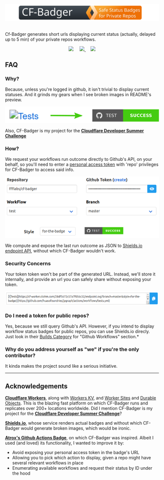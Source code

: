 
&nbsp; &nbsp;&nbsp; &nbsp;&nbsp; &nbsp;![Logo](docs/images/cf-badger-extended-title-round-corners.svg)&nbsp; &nbsp;&nbsp; &nbsp;&nbsp; &nbsp;

Cf-Badger generates short urls displaying current status (actually, delayed up to 5 min) of your private repos workflows. 
 
<p align="center">
<a href="https://workers.cloudflare.com/">
<img src="https://img.shields.io/badge/Cloudflare-Workers-orange?color=f38020&logo=cloudflare&logoColor=f38020&style=for-the-badge&labelColor=3e464e"></a>
&nbsp; &nbsp;
<a href="https://github.com/ffflabs/cf-badger/actions/workflows/tests.yml">
<img src="https://cf-badger.ctohm.com/9c6530e5f3abdb0f6247/endpoint.svg?branch=master&style=for-the-badge">
</a>&nbsp; &nbsp;

<img src="https://img.shields.io/static/v1?label=Made%20With&message=TypeScript&color=f0f0f0&labelColor=3974c0&style=for-the-badge&logo=typescript&logoColor=white&messageColor=3974c0">

</p> 

## FAQ

### Why? 

Because, unless you're logged in github, it isn't trivial to display current statuses. And it grinds my gears when I see broken images in README's preview.

<p align="center" style="text-align:center">


<img src="docs/images/before_and_after200.svg">


</p>

Also, CF-Badger is my project for the **[Cloudflare Developer Summer Challenge](https://challenge.developers.cloudflare.com/)**
### How?

We request your workflows run outcome directly to Github's API, on your behalf, so you'll need to enter a [personal access token](https://github.com/settings/tokens/new?scopes=repo&description=cf-badger.ctohm.com) with 'repo' privileges for CF-Badger to access said info.

<p align="center">


<img src="docs/images/screenshot.png">

</p>

We compute and expose the last run outcome as JSON to [Shields.io endpoint API](https://shields.io/endpoint), without which CF-Badger wouldn't work.
### Security Concerns

Your token token won't be part of the generated URL. Instead, we'll store it internally, and provide an url you can safely share without exposing your token.

<p align="center">


<img src="docs/images/markdown.png">

</p>


### Do I need a token for public repos?

Yes, because we still query Github's API. However, if you intend to display workflow status badges for public repos, you can use Shields.io direcly. Just look in their [Builds Category](https://shields.io/category/build) for "Github Workflows" section.*


### Why do you address yourself as "we" if you're the only contributor?


It kinda makes the project sound like a serious initiative. 

--------------
## Acknowledgements

**[Cloudflare Workers](https://www.cloudflare.com/products/workers)**, along with [Workers KV](https://www.cloudflare.com/products/workers-kv/), and [Worker Sites](https://github.com/cloudflare/worker-sites-template) and [Durable Objects](https://blog.cloudflare.com/introducing-workers-durable-objects/). This is the blazing fast platform on which CF-Badger runs and replicates over 200+ locations worldwide. Did I mention CF-Badger is my project for the **[Cloudflare Developer Summer Challenge](https://challenge.developers.cloudflare.com/)**?

**[Shields.io](https://shields.io)**, whose service renders actual badges and without which CF-Badger would generate broken images, which would be ironic.

**[Atrox's Github Actions Badge](https://actions-badge.atrox.dev/)**, on which CF-Badger was inspired. Albeit I used (and loved) its functionality, I wanted to improve it by:

- Avoid exposing your personal access token in the badge's URL
- Allowing you to pick which action to display, given a repo might have several relevant workflows in place
- Enumerating available workflows and request their status by ID under the hood

